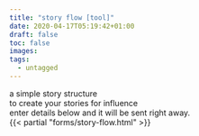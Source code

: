 ```yaml
---
title: "story flow [tool]"
date: 2020-04-17T05:19:42+01:00
draft: false
toc: false
images:
tags:
  - untagged
---
```


a simple story structure
<br>
to create your stories for influence
<br>
enter details below and it will be sent right away.
<br>
{{< partial "forms/story-flow.html" >}}
